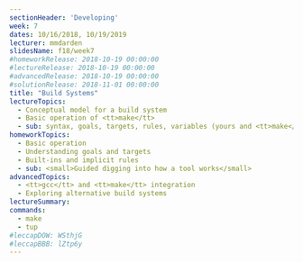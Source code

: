 ```yaml
---
sectionHeader: 'Developing'
week: 7
dates: 10/16/2018, 10/19/2019
lecturer: mmdarden
slidesName: f18/week7
#homeworkRelease: 2018-10-19 00:00:00
#lectureRelease: 2018-10-19 00:00:00
#advancedRelease: 2018-10-19 00:00:00
#solutionRelease: 2018-11-01 00:00:00
title: "Build Systems"
lectureTopics:
  - Conceptual model for a build system
  - Basic operation of <tt>make</tt>
  - sub: syntax, goals, targets, rules, variables (yours and <tt>make</tt>'s)
homeworkTopics:
  - Basic operation
  - Understanding goals and targets
  - Built-ins and implicit rules
  - sub: <small>Guided digging into how a tool works</small>
advancedTopics:
  - <tt>gcc</tt> and <tt>make</tt> integration
  - Exploring alternative build systems
lectureSummary:
commands:
  - make
  - tup
#leccapDOW: WSthjG
#leccapBBB: lZtp6y
---
```

